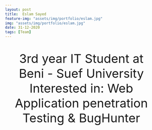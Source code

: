 ```yaml
---
layout: post
title:  Eslam Sayed
feature-img: "assets/img/portfolio/eslam.jpg"
img: "assets/img/portfolio/eslam.jpg"
date: 31-12-2020
tags: [Team]
---
```


<p style ="text-align: center; font-size: 40px">
3rd year IT Student at  Beni - Suef University <br>
  Interested in: Web Application penetration Testing & BugHunter 
  </p>
